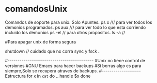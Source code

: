 # comandosUnix
Comandos de soporte para unix. Solo Apuntes.
ps x ///  para ver todos los demonios programados.
ps aux /// para ver todo lo que esta corriendo incluido los demonios
ps -el // para otros propositos.
ls -a //

#Para apagar unix de forma segura

shutdown // cuidado que no corra sync y fsck . 

#--------------------------------------------
#Unix no tiene control de versiones
#GNU Emacs para hacer backups
#Si borras algo es para siempre,Solo se recupera atraves de backups.
#-------------------- Estructura
for x in `cat`
do
...handle $x
done

